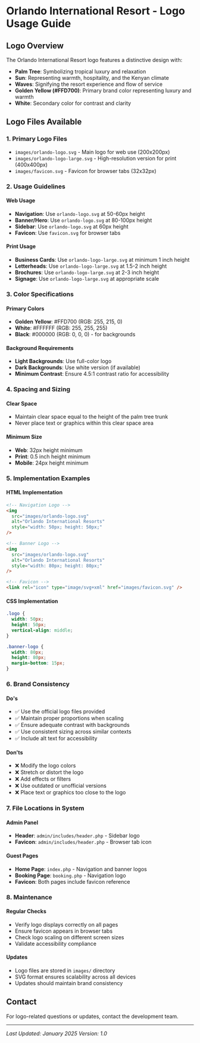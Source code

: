 # Orlando International Resort - Logo Usage Guide

## Logo Overview

The Orlando International Resort logo features a distinctive design with:

- **Palm Tree**: Symbolizing tropical luxury and relaxation
- **Sun**: Representing warmth, hospitality, and the Kenyan climate
- **Waves**: Signifying the resort experience and flow of service
- **Golden Yellow (#FFD700)**: Primary brand color representing luxury and warmth
- **White**: Secondary color for contrast and clarity

## Logo Files Available

### 1. Primary Logo Files

- `images/orlando-logo.svg` - Main logo for web use (200x200px)
- `images/orlando-logo-large.svg` - High-resolution version for print (400x400px)
- `images/favicon.svg` - Favicon for browser tabs (32x32px)

### 2. Usage Guidelines

#### Web Usage

- **Navigation**: Use `orlando-logo.svg` at 50-60px height
- **Banner/Hero**: Use `orlando-logo.svg` at 80-100px height
- **Sidebar**: Use `orlando-logo.svg` at 60px height
- **Favicon**: Use `favicon.svg` for browser tabs

#### Print Usage

- **Business Cards**: Use `orlando-logo-large.svg` at minimum 1 inch height
- **Letterheads**: Use `orlando-logo-large.svg` at 1.5-2 inch height
- **Brochures**: Use `orlando-logo-large.svg` at 2-3 inch height
- **Signage**: Use `orlando-logo-large.svg` at appropriate scale

### 3. Color Specifications

#### Primary Colors

- **Golden Yellow**: #FFD700 (RGB: 255, 215, 0)
- **White**: #FFFFFF (RGB: 255, 255, 255)
- **Black**: #000000 (RGB: 0, 0, 0) - for backgrounds

#### Background Requirements

- **Light Backgrounds**: Use full-color logo
- **Dark Backgrounds**: Use white version (if available)
- **Minimum Contrast**: Ensure 4.5:1 contrast ratio for accessibility

### 4. Spacing and Sizing

#### Clear Space

- Maintain clear space equal to the height of the palm tree trunk
- Never place text or graphics within this clear space area

#### Minimum Size

- **Web**: 32px height minimum
- **Print**: 0.5 inch height minimum
- **Mobile**: 24px height minimum

### 5. Implementation Examples

#### HTML Implementation

```html
<!-- Navigation Logo -->
<img
  src="images/orlando-logo.svg"
  alt="Orlando International Resorts"
  style="width: 50px; height: 50px;"
/>

<!-- Banner Logo -->
<img
  src="images/orlando-logo.svg"
  alt="Orlando International Resorts"
  style="width: 80px; height: 80px;"
/>

<!-- Favicon -->
<link rel="icon" type="image/svg+xml" href="images/favicon.svg" />
```

#### CSS Implementation

```css
.logo {
  width: 50px;
  height: 50px;
  vertical-align: middle;
}

.banner-logo {
  width: 80px;
  height: 80px;
  margin-bottom: 15px;
}
```

### 6. Brand Consistency

#### Do's

- ✅ Use the official logo files provided
- ✅ Maintain proper proportions when scaling
- ✅ Ensure adequate contrast with backgrounds
- ✅ Use consistent sizing across similar contexts
- ✅ Include alt text for accessibility

#### Don'ts

- ❌ Modify the logo colors
- ❌ Stretch or distort the logo
- ❌ Add effects or filters
- ❌ Use outdated or unofficial versions
- ❌ Place text or graphics too close to the logo

### 7. File Locations in System

#### Admin Panel

- **Header**: `admin/includes/header.php` - Sidebar logo
- **Favicon**: `admin/includes/header.php` - Browser tab icon

#### Guest Pages

- **Home Page**: `index.php` - Navigation and banner logos
- **Booking Page**: `booking.php` - Navigation logo
- **Favicon**: Both pages include favicon reference

### 8. Maintenance

#### Regular Checks

- Verify logo displays correctly on all pages
- Ensure favicon appears in browser tabs
- Check logo scaling on different screen sizes
- Validate accessibility compliance

#### Updates

- Logo files are stored in `images/` directory
- SVG format ensures scalability across all devices
- Updates should maintain brand consistency

## Contact

For logo-related questions or updates, contact the development team.

---

_Last Updated: January 2025_
_Version: 1.0_
